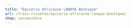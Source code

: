 ```yaml
---
title: "Epicerie Africaine LANAYA Boutique"
url: /trois-rivieres/epicerie-africaine-lanaya-boutique/
shop: convenience
---
```

